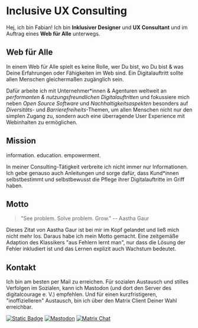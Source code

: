 # Inclusive UX Consulting

Hej, ich bin Fabian! Ich bin **Inklusiver Designer** und **UX Consultant** und im Auftrag eines **Web für Alle** unterwegs.

## Web für Alle

In einem Web für Alle spielt es keine Rolle, wer Du bist, wo Du bist & was Deine Erfahrungen oder Fähigkeiten im Web sind. Ein Digitalauftritt sollte allen Menschen gleichermaßen zugänglich sein.

Dafür arbeite ich mit Unternehmer*innen & Agenturen weltweit an *performanten & nutzungsfreundlichen Digitalauftritten* und fokussiere mich neben *Open Source Software* und *Nachhaltigkeitsaspekten* besonders auf *Diversitäts*- und *Barrierefreiheits*-Themen, um allen Menschen nicht nur den simplen Zugang zu, sondern auch eine überragende User Experience mit Webinhalten zu ermöglichen.

## Mission

information. education. empowerment.

In meiner Consulting-Tätigkeit verbreite ich nicht immer nur Informationen. Ich gebe genauso auch Anleitungen und sorge dafür, dass Kund*innen selbstbestimmt und selbstbewusst die Pflege ihrer Digitalauftritte im Griff haben.

## Motto

> "See problem. Solve problem. Grow."
> -- Aastha Gaur

Dieses Zitat von Aastha Gaur ist bei mir im Kopf gelandet und ließ mich nicht mehr los. Daraus habe ich mein Motto gemacht. Eine zeitgemäße Adaption des Klassikers "aus Fehlern lernt man", nur dass die Lösung der Fehler inkludiert ist und das Lernen explizit auch Wachstum bedeutet.

## Kontakt

Ich bin am besten per Mail zu erreichen. Für sozialen Austausch und stilles Verfolgen im Sozialen, kann ich Mastodon (und dort den Server des digitalcourage e. V.) empfehlen. Und für einen kurzfristigeren, "inoffizielleren" Austausch, bin ich über den Matrix Client Deiner Wahl erreichbar.

<a href="mailto:hi@feynmatt.com"><img alt="Static Badge" src="https://img.shields.io/badge/hi%40feynmatt.com-_?style=for-the-badge&logo=protonmail&logoColor=white&label=Email&color=%239F9F9F"></a> <a href="https://digitalcourage.social/@wohfab"><img alt="Mastodon" src="https://img.shields.io/mastodon/follow/000069426?domain=https%3A%2F%2Fdigitalcourage.social&style=for-the-badge&logo=mastodon&logoColor=white&label=Mastodon&color=%239F9F9F"></a> <a href="https://matrix.to/#/@wohfab:beeper.com"><img alt="Matrix Chat" src="https://img.shields.io/matrix/feynmatt.media%3Amatrix.org?style=for-the-badge&logo=matrix&logoColor=white&label=Matrix&color=%239F9F9F"></a>
